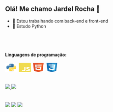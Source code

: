 <!--<div align = "center" ><h2>Olá! Me chamo Jardel Rocha 👋 </h2></div>-->
## Olá! Me chamo Jardel Rocha 👋 

- 🔭 Estou trabalhando com back-end e front-end
- 🌱 Estudo Python
<!-- 📫 Contatos:-->

#

<div style="display: inline_block"><br>
  <h4>Linguagens de programação:</h4>
  <img align="center" alt="Rafa-Python" height="30" width="40" src="https://raw.githubusercontent.com/devicons/devicon/master/icons/python/python-original.svg">
  <img align="center" alt="Rafa-Js" height="30" width="40" src="https://raw.githubusercontent.com/devicons/devicon/master/icons/javascript/javascript-plain.svg">
  <img align="center" alt="Rafa-HTML" height="30" width="40" src="https://raw.githubusercontent.com/devicons/devicon/master/icons/html5/html5-original.svg">
  <img align="center" alt="Rafa-CSS" height="30" width="40" src="https://raw.githubusercontent.com/devicons/devicon/master/icons/css3/css3-original.svg">

</div>

#

<div>
  <a href= "https://github.com/jardelrochaps">
  <img height="180em" src="https://github-readme-stats.vercel.app/api?username=jardelrochaps&show_icons=true&icon_color=ffffff&theme=dark&text_color=00f5ff&title_color=ffffff&include_all_commits=true&count_private=true"/>
  <img height="180em" src="https://github-readme-stats.vercel.app/api/top-langs/?username=jardelrochaps&title_color=ffffff&text_color=00f5ff&layout=compact&langs_count=16&theme=dark"/>
</div>

#

<div> 
  <!--<a href="#" target="_blank"><img src="https://img.shields.io/badge/YouTube-FF0000?style=for-the-badge&logo=youtube&logoColor=white" target="_blank"></a>-->
  <!--<a href="#" target="_blank"><img src="https://img.shields.io/badge/Twitch-9146FF?style=for-the-badge&logo=twitch&logoColor=white" target="_blank"></a>-->
  <!--<a href="https://instagram.com/jardelrochaps" target="_blank"><img src="https://img.shields.io/badge/-Instagram-%23E4405F?style=for-the-badge&logo=instagram&logoColor=white" target="_blank"></a>-->
  <a href="https://discord.gg/611171745658830879" target="_blank"><img src="https://img.shields.io/badge/Discord-7289DA?style=for-the-badge&logo=discord&logoColor=white" target="_blank"></a> 
  <a href = "mailto:jardelrochaps@gmail.com"><img src="https://img.shields.io/badge/-Gmail-%23333?style=for-the-badge&logo=gmail&logoColor=white&color=dc0340" target="_blank"></a>
  <a href="https://www.linkedin.com/in/jardelrochaps/" target="_blank"><img src="https://img.shields.io/badge/-LinkedIn-%230077B5?style=for-the-badge&logo=linkedin&logoColor=white" target="_blank"></a> 
  
</div>
